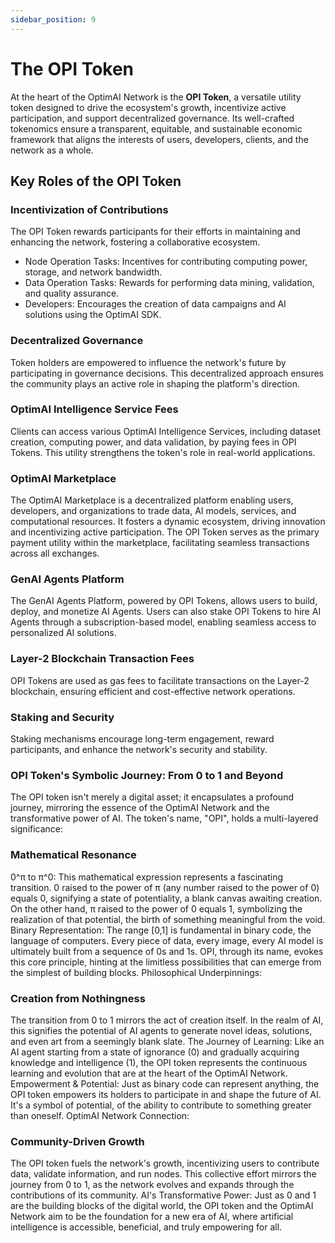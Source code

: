```yaml
---
sidebar_position: 9
---
```


# The OPI Token

At the heart of the OptimAI Network is the **OPI Token**, a versatile utility token designed to drive the ecosystem's growth, incentivize active participation, and support decentralized governance. Its well-crafted tokenomics ensure a transparent, equitable, and sustainable economic framework that aligns the interests of users, developers, clients, and the network as a whole.

## Key Roles of the OPI Token
### Incentivization of Contributions
The OPI Token rewards participants for their efforts in maintaining and enhancing the network, fostering a collaborative ecosystem.

- Node Operation Tasks: Incentives for contributing computing power, storage, and network bandwidth.
- Data Operation Tasks: Rewards for performing data mining, validation, and quality assurance.
- Developers: Encourages the creation of data campaigns and AI solutions using the OptimAI SDK.

### Decentralized Governance
Token holders are empowered to influence the network's future by participating in governance decisions. This decentralized approach ensures the community plays an active role in shaping the platform's direction.

### OptimAI Intelligence Service Fees
Clients can access various OptimAI Intelligence Services, including dataset creation, computing power, and data validation, by paying fees in OPI Tokens. This utility strengthens the token's role in real-world applications.

### OptimAI Marketplace
The OptimAI Marketplace is a decentralized platform enabling users, developers, and organizations to trade data, AI models, services, and computational resources. It fosters a dynamic ecosystem, driving innovation and incentivizing active participation. The OPI Token serves as the primary payment utility within the marketplace, facilitating seamless transactions across all exchanges.

### GenAI Agents Platform
The GenAI Agents Platform, powered by OPI Tokens, allows users to build, deploy, and monetize AI Agents. Users can also stake OPI Tokens to hire AI Agents through a subscription-based model, enabling seamless access to personalized AI solutions.

### Layer-2 Blockchain Transaction Fees
OPI Tokens are used as gas fees to facilitate transactions on the Layer-2 blockchain, ensuring efficient and cost-effective network operations.

### Staking and Security
Staking mechanisms encourage long-term engagement, reward participants, and enhance the network's security and stability.

### OPI Token's Symbolic Journey: From 0 to 1 and Beyond
The OPI token isn't merely a digital asset; it encapsulates a profound journey, mirroring the essence of the OptimAI Network and the transformative power of AI. The token's name, "OPI", holds a multi-layered significance:

### Mathematical Resonance
0^π to π^0: This mathematical expression represents a fascinating transition. 0 raised to the power of π (any number raised to the power of 0) equals 0, signifying a state of potentiality, a blank canvas awaiting creation. On the other hand, π raised to the power of 0 equals 1, symbolizing the realization of that potential, the birth of something meaningful from the void. Binary Representation: The range [0,1] is fundamental in binary code, the language of computers. Every piece of data, every image, every AI model is ultimately built from a sequence of 0s and 1s. OPI, through its name, evokes this core principle, hinting at the limitless possibilities that can emerge from the simplest of building blocks. Philosophical Underpinnings:

### Creation from Nothingness
The transition from 0 to 1 mirrors the act of creation itself. In the realm of AI, this signifies the potential of AI agents to generate novel ideas, solutions, and even art from a seemingly blank slate. The Journey of Learning: Like an AI agent starting from a state of ignorance (0) and gradually acquiring knowledge and intelligence (1), the OPI token represents the continuous learning and evolution that are at the heart of the OptimAI Network. Empowerment & Potential: Just as binary code can represent anything, the OPI token empowers its holders to participate in and shape the future of AI. It's a symbol of potential, of the ability to contribute to something greater than oneself. OptimAI Network Connection:

### Community-Driven Growth
The OPI token fuels the network's growth, incentivizing users to contribute data, validate information, and run nodes. This collective effort mirrors the journey from 0 to 1, as the network evolves and expands through the contributions of its community. AI's Transformative Power: Just as 0 and 1 are the building blocks of the digital world, the OPI token and the OptimAI Network aim to be the foundation for a new era of AI, where artificial intelligence is accessible, beneficial, and truly empowering for all.